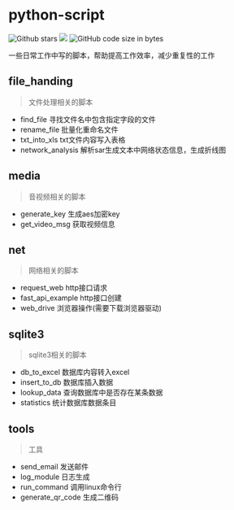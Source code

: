 # python-script
![Github stars](https://img.shields.io/github/stars/canaconZion/python-script.svg) [![](https://img.shields.io/badge/main-python_script-blue)](https://github.com/canaconZion/push-streaming) 
![GitHub code size in bytes](https://img.shields.io/github/languages/code-size/canaconZion/python-script)
>
一些日常工作中写的脚本，帮助提高工作效率，减少重复性的工作
## file_handing
> 文件处理相关的脚本
- find_file 寻找文件名中包含指定字段的文件
- rename_file 批量化重命名文件
- txt_into_xls txt文件内容写入表格
- network_analysis 解析sar生成文本中网络状态信息，生成折线图
## media
> 音视频相关的脚本
- generate_key 生成aes加密key
- get_video_msg 获取视频信息

## net
> 网络相关的脚本
- request_web http接口请求
- fast_api_example http接口创建
- web_drive 浏览器操作(需要下载浏览器驱动)

## sqlite3
> sqlite3相关的脚本
- db_to_excel 数据库内容转入excel
- insert_to_db 数据库插入数据
- lookup_data 查询数据库中是否存在某条数据
- statistics 统计数据库数据条目
## tools
> 工具
- send_email 发送邮件
- log_module 日志生成
- run_command 调用linux命令行
- generate_qr_code 生成二维码
